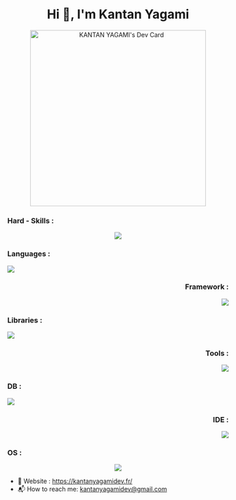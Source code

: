 <h1 align="center">Hi 👋, I'm Kantan Yagami</h1>




<p align="center" ><a href="https://app.daily.dev/KANTANDEV"><img src="https://api.daily.dev/devcards/7fbecf1871794289aea4848aa71d2351.png?r=suw" width="400" alt="KANTAN YAGAMI's Dev Card"/></a> </p>
 

<h3 align="left">Hard - Skills :</h3>
<p align="center">
  <a href="https://skillicons.dev">
    <img src="https://skillicons.dev/icons?i=devto,ai" />
  </a>
</p>

<h3 align="left">Languages :</h3>
<p align="left">
  <a href="https://skillicons.dev">
    <img src="https://skillicons.dev/icons?i=html,css,sass,js,ts,py" />
  </a>
</p>

<h3 align="right">Framework :</h3>
<p align="right">
  <a href="https://skillicons.dev">
    <img src="https://skillicons.dev/icons?i=react" />
  </a>
</p>

<h3 align="left">Libraries :</h3>
<p align="left">
  <a href="https://skillicons.dev">
    <img src="https://skillicons.dev/icons?i=redux,express,pytorch,materialui,tailwind" />
  </a>
</p>

<h3 align="right">Tools :</h3>
<p align="right">
  <a href="https://skillicons.dev">
    <img src="https://skillicons.dev/icons?i=nodejs,vite,webpack,nextjs,prisma,electron,tensorflow,azure,jest,postman" />
  </a>
</p>

<h3 align="left">DB :</h3>
<p align="left">
  <a href="https://skillicons.dev">
    <img src="https://skillicons.dev/icons?i=mongodb" />
  </a>
</p>


<h3 align="right">IDE :</h3>
<p align="right">
  <a href="https://skillicons.dev">
    <img src="https://skillicons.dev/icons?i=vscode" />
  </a>
</p>

<h3 align="left">OS :</h3>
<p align="center">
  <a href="https://skillicons.dev">
    <img src="https://skillicons.dev/icons?i=linux" />
  </a>
</p>

- 📧  Website : https://kantanyagamidev.fr/
- 📬 How to reach me: kantanyagamidev@gmail.com
